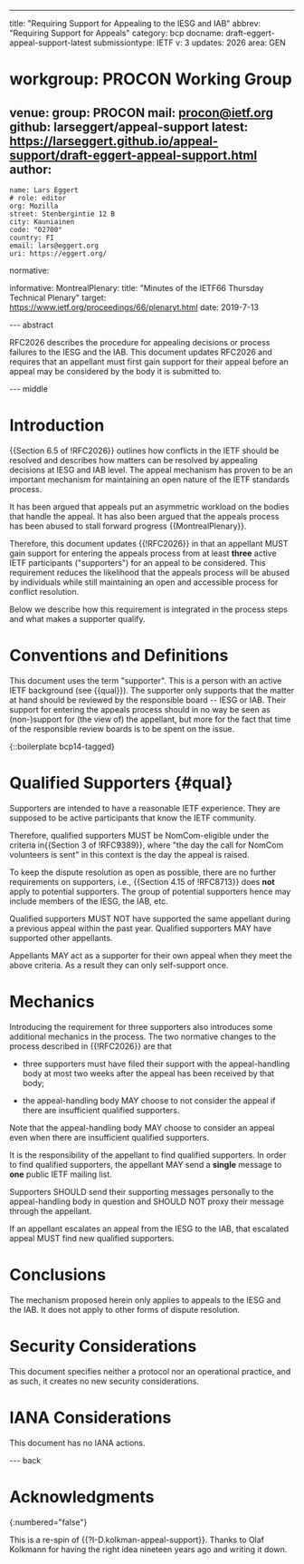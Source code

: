---
title: "Requiring Support for Appealing to the IESG and IAB"
abbrev: "Requiring Support for Appeals"
category: bcp
docname: draft-eggert-appeal-support-latest
submissiontype: IETF
v: 3
updates: 2026
area: GEN
# workgroup: PROCON Working Group
venue:
  group: PROCON
  mail: procon@ietf.org
  github: larseggert/appeal-support
  latest: https://larseggert.github.io/appeal-support/draft-eggert-appeal-support.html
author:
-
    name: Lars Eggert
    # role: editor
    org: Mozilla
    street: Stenbergintie 12 B
    city: Kauniainen
    code: "02700"
    country: FI
    email: lars@eggert.org
    uri: https://eggert.org/

normative:

informative:
  MontrealPlenary:
    title: "Minutes of the IETF66 Thursday Technical Plenary"
    target: https://www.ietf.org/proceedings/66/plenaryt.html
    date: 2019-7-13

--- abstract

RFC2026 describes the procedure for appealing decisions or process
failures to the IESG and the IAB. This document updates RFC2026 and
requires that an appellant must first gain support for their appeal
before an appeal may be considered by the body it is submitted to.

--- middle

# Introduction

{{Section 6.5 of !RFC2026}} outlines how conflicts in the IETF should
be resolved and describes how matters can be resolved by appealing
decisions at IESG and IAB level. The appeal mechanism has proven to
be an important mechanism for maintaining an open nature of the IETF
standards process.

It has been argued that appeals put an asymmetric workload on the
bodies that handle the appeal. It has also been argued that the
appeals process has been abused to stall forward progress
{{MontrealPlenary}}.

Therefore, this document updates {{!RFC2026}} in that an appellant
MUST gain support for entering the appeals process from at
least **three** active IETF participants ("supporters") for an appeal
to be considered. This requirement reduces the likelihood that the
appeals process will be abused by individuals while still maintaining
an open and accessible process for conflict resolution.

Below we describe how this requirement is integrated in the process
steps and what makes a supporter qualify.

# Conventions and Definitions

This document uses the term "supporter". This is a person with an
active IETF background (see {{qual}}). The supporter only supports
that the matter at hand should be reviewed by the responsible
board -- IESG or IAB. Their support for entering the appeals process
should in no way be seen as (non-)support for (the view of) the
appellant, but more for the fact that time of the responsible review
boards is to be spent on the issue.

{::boilerplate bcp14-tagged}

# Qualified Supporters {#qual}

Supporters are intended to have a reasonable IETF experience. They are
supposed to be active participants that know the IETF community.

Therefore, qualified supporters MUST be NomCom-eligible under the
criteria in{{Section 3 of !RFC9389}}, where "the day the call for
NomCom volunteers is sent" in this context is the day the appeal is
raised.

To keep the dispute resolution as open as possible, there are no
further requirements on supporters, i.e., {{Section 4.15
of !RFC8713}} does **not** apply to potential supporters. The group
of potential supporters hence may include members of the IESG, the
IAB, etc.

Qualified supporters MUST NOT have supported the same appellant during
a previous appeal within the past year. Qualified supporters MAY have
supported other appellants.

Appellants MAY act as a supporter for their own appeal when they meet
the above criteria. As a result they can only self-support once.

# Mechanics

Introducing the requirement for three supporters also introduces some
additional mechanics in the process. The two normative changes to the
process described in {{!RFC2026}} are that

- three supporters must have filed their support with the
  appeal-handling body at most two weeks after the appeal has been
  received by that body;

- the appeal-handling body MAY choose to not consider the appeal if
  there are insufficient qualified supporters.

Note that the appeal-handling body MAY choose to consider an appeal
even when there are insufficient qualified supporters.

It is the responsibility of the appellant to find qualified
supporters. In order to find qualified supporters, the appellant MAY
send a **single** message to **one** public IETF mailing list.

Supporters SHOULD send their supporting messages personally to the
appeal-handling body in question and SHOULD NOT proxy their message
through the appellant.

If an appellant escalates an appeal from the IESG to the IAB, that
escalated appeal MUST find new qualified supporters.

# Conclusions

The mechanism proposed herein only applies to appeals to the IESG and
the IAB. It does not apply to other forms of dispute resolution.

# Security Considerations

This document specifies neither a protocol nor an operational
practice, and as such, it creates no new security considerations.

# IANA Considerations

This document has no IANA actions.

--- back

# Acknowledgments
{:numbered="false"}

This is a re-spin of {{?I-D.kolkman-appeal-support}}. Thanks to Olaf
Kolkmann for having the right idea nineteen years ago and writing it
down.
